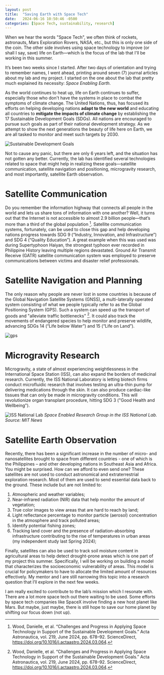 ```yaml
---
layout: post
title:  "Saving Earth with Space Tech"
date:   2024-06-16 10:50:46 -0500
categories: [Space Tech, sustainability, research]
---
```

When we hear the words "Space Tech", we often think of rockets, astronauts, Mars Exploration Rovers, NASA, etc., but this is only one side of the coin. The other side involves using space technology to improve (or shall I say, save) life on Earth—which is the focus of the lab that I'll be working in this summer.

It’s been two weeks since I started. After two days of orientation and trying to remember names, I went ahead, printing around seven (7) journal articles about my lab and my project. I started on the one about the lab that pretty much explained its necessity: *Space Enabling Earth*.

As the world continues to heat up, life on Earth continues to suffer, especially those who don't have the systems in place to combat the symptoms of climate change. The United Nations, thus, has focused its efforts on helping developing nations **adapt to the new world** and educating all countries to **mitigate the impacts of climate change** by establishing the 17 Sustainable Development Goals (SDGs). All nations are encouraged to pursue such goals as part of their national development strategy. As we attempt to show the next generations the beauty of life here on Earth, we are all tasked to monitor and meet such targets by 2030. 


![Sustainable Development Goals](/personal-blog/assets/sdg.png)

Not to cause any panic, but there are only 6 years left, and the situation has not gotten any better. 
Currently, the lab has identified several technologies related to space that might help in realizing these goals—satellite communication, satellite navigation and positioning, microgravity research, and most importantly, satellite Earth observation.

# Satellite Communication
Do you remember the information highway that connects all people in the world and lets us share tons of information with one another? Well, it turns out that the Internet is not accessible to almost 2.9 billion people—that’s more than a third of the global population [^1]. Satellite communication systems, fortunately, can be used to close this gap and help developing nations progress towards SDG 9 (“Industry, Innovation, and Infrastructure”) and SDG 4 (“Quality Education”). A great example when this was used was during Supertyphoon Haiyan, the strongest typhoon ever recorded in Philippine History leaving multiple regions devastated. Ground Air Transmit Receive (GATR) satellite communication system was employed to preserve communications between victims and disaster relief professionals.

# Satellite Navigation and Planning
The only reason why people are never lost in some countries is because of the Global Navigation Satellite Systems (GNSS), a multi-laterally operated system consisting of what we people typically refer to as the Global Positioning System (GPS). Such a system can speed up the transport of goods and "alleviate traffic bottlenecks" [^1]. It could also track the movements of endangered species to help monitor and preserve wildlife, advancing SDGs 14 (“Life below Water”) and 15 (“Life on Land”).

![gps](/personal-blog/assets/gnss.png)

# Microgravity Research
Microgravity, a state of almost experiencing weightlessness in the International Space Station (ISS), can also expand the borders of medicinal research. Currently, the ISS National Laboratory is letting biotech firms conduct microfluidic research that involves testing an ultra-thin pump for delivering medications through the skin. It can also produce cardiac-like tissues that can only be made in microgravity conditions. This will revolutionize organ transplant procedure, hitting SDG 3 ("Good Health and Wellbeing").

![ISS National Lab](/personal-blog/assets/zero-g.png)
*Space Enabled Research Group in the ISS National Lab. Source: MIT News*

# Satellite Earth Observation
Recently, there has been a significant increase in the number of micro- and nanosatellites brought to space from different countries - one of which is the Philippines – and other developing nations in Southeast Asia and Africa. You might be surprised. How can we afford to even send one? These satellites are not used to conduct astronomical and extraterrestrial exploration research. Most of them are used to send essential data back to the ground. These include but are not limited to:

1. Atmospheric and weather variables;
2. Near-infrared radiation (NIR) data that help monitor the amount of vegetation;
3. True color images to view areas that are hard to reach by land;
4. Light reflectance percentage to monitor particle (aerosol) concentration in the atmosphere and track polluted areas;
5. Identify potential fishing zones;
6. Tracking land cover and the presence of radiation-absorbing infrastructure contributing to the rise of temperatures in urban areas (my independent study last Spring 2024);

Finally, satellites can also be used to track soil moisture content in agricultural areas to help detect drought-prone areas which is one part of my project this summer. Specifically, I will be working on building a model that characterizes the socioeconomic vulnerability of areas. This model is crucial for policymakers to have to allocate the limited amount of resources effectively. My mentor and I are still narrowing this topic into a research question that I’ll explore in the next few weeks. 

I am really excited to contribute to the lab’s mission which I resonate with. There are a lot more space tech out there waiting to be used. Some efforts by space tech companies like SpaceX involve finding a new host planet like Mars. But maybe, just maybe, there is still hope to save our home planet by shifting our focus down (not up).

[^1]: Wood, Danielle, et al. “Challenges and Progress in Applying Space Technology in Support of the Sustainable Development Goals.” Acta Astronautica, vol. 219, June 2024, pp. 678–92. ScienceDirect, https://doi.org/10.1016/j.actaastro.2024.03.064.

